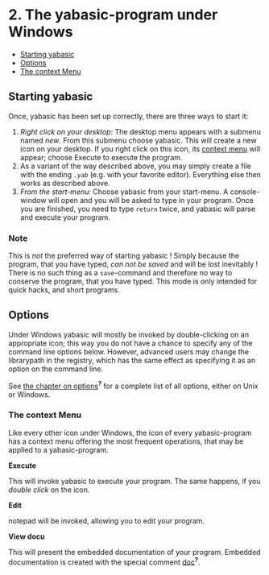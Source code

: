 # 2. The yabasic-program under Windows

 * [Starting yabasic](#starting-yabasic)
 * [Options](#options)
 * [The context Menu](#the-context-menu)

## Starting yabasic

Once, yabasic has been set up correctly, there are three ways to start it:

1. *Right click on your desktop:* The desktop menu appears with a submenu named *new*. From this submenu choose yabasic. This will create a new icon on your desktop. If you right click on this icon, its [context menu](#the-context-menu) will appear; choose Execute to execute the program.
2. As a variant of the way described above, you may simply create a file with the ending *```.yab```* (e.g. with your favorite editor). Everything else then works as described above.
3. *From the start-menu:* Choose yabasic from your start-menu. A console-window will open and you will be asked to type in your program. Once you are finished, you need to type ```return``` twice, and yabasic will parse and execute your program.

### Note

This is *not* the preferred way of starting yabasic ! Simply because the program, that you have typed, *can not be saved* and will be lost inevitably ! There is no such thing as a ```save```-command and therefore no way to conserve the program, that you have typed. This mode is only intended for quick hacks, and short programs.

## Options

Under Windows yabasic will mostly be invoked by double-clicking on an appropriate icon; this way you do not have a chance to specify any of the command line options below. However, advanced users may change the librarypath in the registry, which has the same effect as specifying it as an option on the command line.

See [the chapter on options]()<sup>**?**</sup> for a complete list of all options, either on Unix or Windows.

### The context Menu

Like every other icon under Windows, the icon of every yabasic-program has a context menu offering the most frequent operations, that may be applied to a yabasic-program.

**Execute**

This will invoke yabasic to execute your program. The same happens, if you *double click* on the icon.

**Edit**

notepad will be invoked, allowing you to edit your program.

**View docu**

This will present the embedded documentation of your program. Embedded documentation is created with the special comment [doc]()<sup>**?**</sup>.

